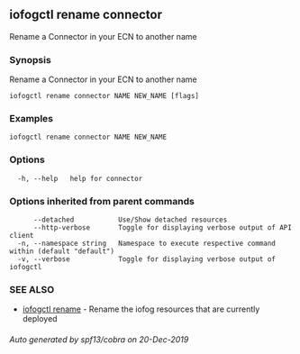 ## iofogctl rename connector

Rename a Connector in your ECN to another name

### Synopsis

Rename a Connector in your ECN to another name

```
iofogctl rename connector NAME NEW_NAME [flags]
```

### Examples

```
iofogctl rename connector NAME NEW_NAME
```

### Options

```
  -h, --help   help for connector
```

### Options inherited from parent commands

```
      --detached           Use/Show detached resources
      --http-verbose       Toggle for displaying verbose output of API client
  -n, --namespace string   Namespace to execute respective command within (default "default")
  -v, --verbose            Toggle for displaying verbose output of iofogctl
```

### SEE ALSO

* [iofogctl rename](iofogctl_rename.md)	 - Rename the iofog resources that are currently deployed

###### Auto generated by spf13/cobra on 20-Dec-2019
